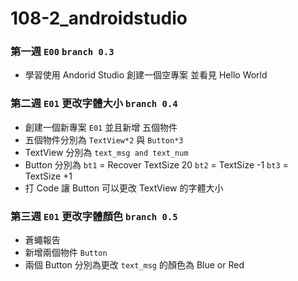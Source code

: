# 108-2_androidstudio

### 第一週 ```E00``` ```branch 0.3```
- 學習使用 Andorid Studio 創建一個空專案 並看見 Hello World
### 第二週 ```E01``` 更改字體大小 ```branch 0.4```
- 創建一個新專案 ```E01``` 並且新增 五個物件
- 五個物件分別為 ```TextView*2``` 與 ```Button*3```
- TextView 分別為 
    ```text_msg and text_num```
- Button 分別為 
    ```bt1``` = Recover TextSize 20 
    ```bt2``` = TextSize -1 
    ```bt3``` = TextSize +1
- 打 Code 讓 Button 可以更改 TextView 的字體大小
### 第三週 ```E01``` 更改字體顏色 ```branch 0.5```
- 蒼蠅報告
- 新增兩個物件 ```Button```
- 兩個 Button 分別為更改 ```text_msg``` 的顏色為 Blue or Red